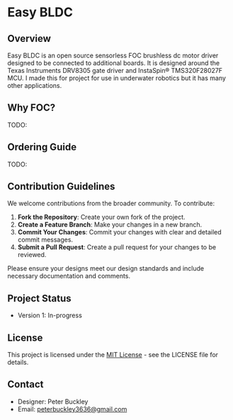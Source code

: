 

# Easy BLDC

## Overview
Easy BLDC is an open source sensorless FOC brushless dc motor driver designed to be connected to additional boards. It is designed around the Texas Instruments DRV8305 gate driver and InstaSpin® TMS320F28027F MCU. I made this for project for use in underwater robotics but it has many other applications. 

## Why FOC?
TODO:

## Ordering Guide
TODO:

## Contribution Guidelines
We welcome contributions from the broader community. To contribute:

1. **Fork the Repository**: Create your own fork of the project.
2. **Create a Feature Branch**: Make your changes in a new branch.
3. **Commit Your Changes**: Commit your changes with clear and detailed commit messages.
4. **Submit a Pull Request**: Create a pull request for your changes to be reviewed.

Please ensure your designs meet our design standards and include necessary documentation and comments.

## Project Status
- Version 1: In-progress

## License
This project is licensed under the [MIT License](LICENSE) - see the LICENSE file for details.

## Contact
- Designer: Peter Buckley
- Email: peterbuckley3636@gmail.com
